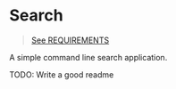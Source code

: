 # Search
> [See REQUIREMENTS](./REQUIREMENTS.pdf)

A simple command line search application.

TODO: Write a good readme

<!-- > Which entity would you like to search?

tickets || users || organizations

> Which field would you like to search?

name || organization_id || has_incidents

> Which value would you like to search?

"Nutralab" || 24 || "true" || "null" || "" || "2016-04-07T08:21:44 -10:00"  -->
